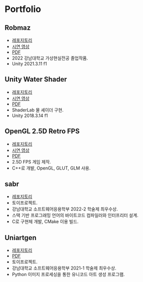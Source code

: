 # Portfolio

## Robmaz
* [레포지토리](https://github.com/mhcoma/Sotsugyo)
* [시연 영상](https://www.youtube.com/watch?v=lGleJSv965c)
* [PDF](https://github.com/mhcoma/Portfolio/blob/master/robmaz.pdf)
* 2022 강남대학교 가상현실전공 졸업작품.
* Unity 2021.3.11 f1

## Unity Water Shader
* [레포지토리](https://github.com/mhcoma/unity_watershader)
* [시연 영상](https://www.youtube.com/watch?v=RryfrPd-2-4)
* [PDF](https://github.com/mhcoma/Portfolio/blob/master/water_shader.pdf)
* ShaderLab 물 셰이더 구현.
* Unity 2018.3.14 f1

## OpenGL 2.5D Retro FPS
* [레포지토리](https://github.com/mhcoma/retro_fps)
* [시연 영상](https://www.youtube.com/watch?v=EpWTub-ZiqY)
* [PDF](https://github.com/mhcoma/Portfolio/blob/master/retro_fps.pdf)
* 2.5D FPS 게임 제작.
* C++로 개발, OpenGL, GLUT, GLM 사용.

## sabr
* [레포지토리](https://github.com/sabrlang/sabr)
* 토이프로젝트.
* 강남대학교 소프트웨어응용학부 2022-2 학술제 최우수상.
* 스택 기반 프로그래밍 언어의 바이트코드 컴파일러와 인터프리터 설계.
* C로 구현체 개발, CMake 이용 빌드.

## Uniartgen
* [레포지토리](http://github.com/mhcoma/Uniartgen)
* [PDF](https://github.com/mhcoma/Portfolio/blob/master/uniartgen.pdf)
* 토이프로젝트.
* 강남대학교 소프트웨어응용학부 2021-1 학술제 최우수상.
* Python 이미지 프로세싱을 통한 유니코드 아트 생성 프로그램.